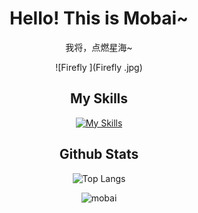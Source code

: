 <div align="center">

# Hello! This is Mobai~

我将，点燃星海~

![Firefly ](Firefly .jpg)

 ## My Skills  

[![My Skills](https://skillicons.dev/icons?i=cpp,css,git,github,gitlab,html,idea,java,js,md,mysql,nodejs,php,react,oracle,vue,c,go,electron,wordpress)](https://skillicons.dev)


## Github Stats

![Top Langs](https://github-readme-stats.vercel.app/api/top-langs/?username=mobaisilent)

![mobai](https://github-readme-stats.vercel.app/api?username=mobaisilent&show_icons=true)

